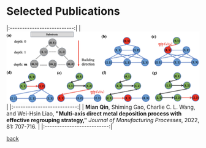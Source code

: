 

# Selected Publications

|:--------------------------:|
| <img src="assets/img/multi-axis.jpg" alt="drawing" width="1000"/> |
|:--------------------------:|
| **Mian Qin**, Shiming Gao, Charlie C. L. Wang, and Wei-Hsin Liao, **"Multi-axis direct metal deposition process with effective regrouping strategy,"** *Journal of Manufacturing Processes*, 2022, 81: 707-716. |
|:--------------------------:|





[back](./)
